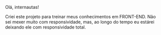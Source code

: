Olá, internautas!

Criei este projeto para treinar meus conhecimentos em FRONT-END.
Não sei mexer muito com responsividade, mas, ao longo do tempo eu estárei deixando ele com responsividade total.
